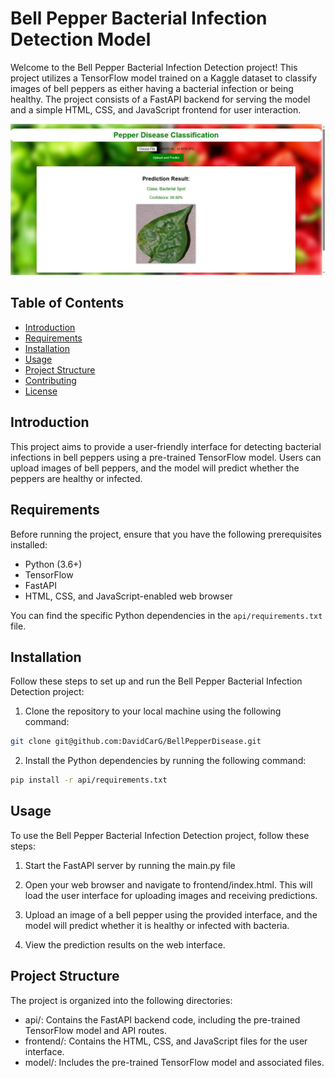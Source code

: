 # Bell Pepper Bacterial Infection Detection Model

Welcome to the Bell Pepper Bacterial Infection Detection project! This project utilizes a TensorFlow model trained on a Kaggle dataset to classify images of bell peppers as either having a bacterial infection or being healthy. The project consists of a FastAPI backend for serving the model and a simple HTML, CSS, and JavaScript frontend for user interaction.

![Example Image](frontend/img/read_me_example.JPG)

## Table of Contents
- [Introduction](#introduction)
- [Requirements](#requirements)
- [Installation](#installation)
- [Usage](#usage)
- [Project Structure](#project-structure)
- [Contributing](#contributing)
- [License](#license)

## Introduction
This project aims to provide a user-friendly interface for detecting bacterial infections in bell peppers using a pre-trained TensorFlow model. Users can upload images of bell peppers, and the model will predict whether the peppers are healthy or infected.

## Requirements
Before running the project, ensure that you have the following prerequisites installed:

- Python (3.6+)
- TensorFlow
- FastAPI
- HTML, CSS, and JavaScript-enabled web browser

You can find the specific Python dependencies in the `api/requirements.txt` file.

## Installation
Follow these steps to set up and run the Bell Pepper Bacterial Infection Detection project:

1. Clone the repository to your local machine using the following command:
  ```bash
  git clone git@github.com:DavidCarG/BellPepperDisease.git
  ```
2. Install the Python dependencies by running the following command:
  ```bash
  pip install -r api/requirements.txt
  ```
## Usage
To use the Bell Pepper Bacterial Infection Detection project, follow these steps:

1. Start the FastAPI server by running the main.py file

2. Open your web browser and navigate to frontend/index.html. This will load the user interface for uploading images and receiving predictions.

3. Upload an image of a bell pepper using the provided interface, and the model will predict whether it is healthy or infected with bacteria.

4. View the prediction results on the web interface.

## Project Structure

The project is organized into the following directories:

- api/: Contains the FastAPI backend code, including the pre-trained TensorFlow model and API routes.
- frontend/: Contains the HTML, CSS, and JavaScript files for the user interface.
- model/: Includes the pre-trained TensorFlow model and associated files.
